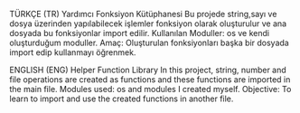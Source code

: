 TÜRKÇE (TR)
 Yardımcı Fonksiyon Kütüphanesi
Bu projede string,sayı ve dosya üzerinden yapılabilecek işlemler fonksiyon olarak oluşturulur ve ana dosyada bu fonksiyonlar import edilir.
Kullanılan Moduller: os ve kendi oluşturduğum moduller.
Amaç: Oluşturulan fonksiyonları başka bir dosyada import edip kullanmayı öğrenmek.

ENGLISH (ENG)
Helper Function Library
In this project, string, number and file operations are created as functions and these functions are imported in the main file.
Modules used: os and modules I created myself.
Objective: To learn to import and use the created functions in another file.